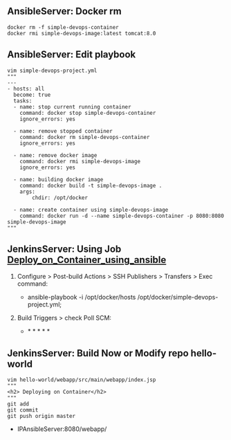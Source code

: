 ## AnsibleServer: Docker rm
```
docker rm -f simple-devops-container
docker rmi simple-devops-image:latest tomcat:8.0
```

## AnsibleServer: Edit playbook
```
vim simple-devops-project.yml
"""
---
- hosts: all
  become: true
  tasks:
  - name: stop current running container
    command: docker stop simple-devops-container
    ignore_errors: yes

  - name: remove stopped container
    command: docker rm simple-devops-container
    ignore_errors: yes

  - name: remove docker image
    command: docker rmi simple-devops-image
    ignore_errors: yes

  - name: building docker image
    command: docker build -t simple-devops-image .
    args:
        chdir: /opt/docker

  - name: create container using simple-devops-image
    command: docker run -d --name simple-devops-container -p 8080:8080 simple-devops-image
"""
```

## JenkinsServer: Using Job [Deploy_on_Container_using_ansible](class9_Integrate-Ansible-with-jenkins.md)
1) Configure > Post-build Actions > SSH Publishers > Transfers > Exec command:
	- ansible-playbook -i /opt/docker/hosts /opt/docker/simple-devops-project.yml;

2) Build Triggers > check Poll SCM:
	- \* * * * *

## JenkinsServer: Build Now or Modify repo hello-world
```
vim hello-world/webapp/src/main/webapp/index.jsp
"""
<h2> Deploying on Container</h2>
"""
git add
git commit
git push origin master
```
* IPAnsibleServer:8080/webapp/
